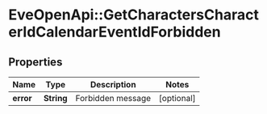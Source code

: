 # EveOpenApi::GetCharactersCharacterIdCalendarEventIdForbidden

## Properties
Name | Type | Description | Notes
------------ | ------------- | ------------- | -------------
**error** | **String** | Forbidden message | [optional] 


